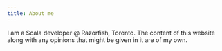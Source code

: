 ```yaml
---
title: About me
---
```


I am a Scala developer @ Razorfish, Toronto. The content of this website along with any opinions that might be given in it are of my own.

